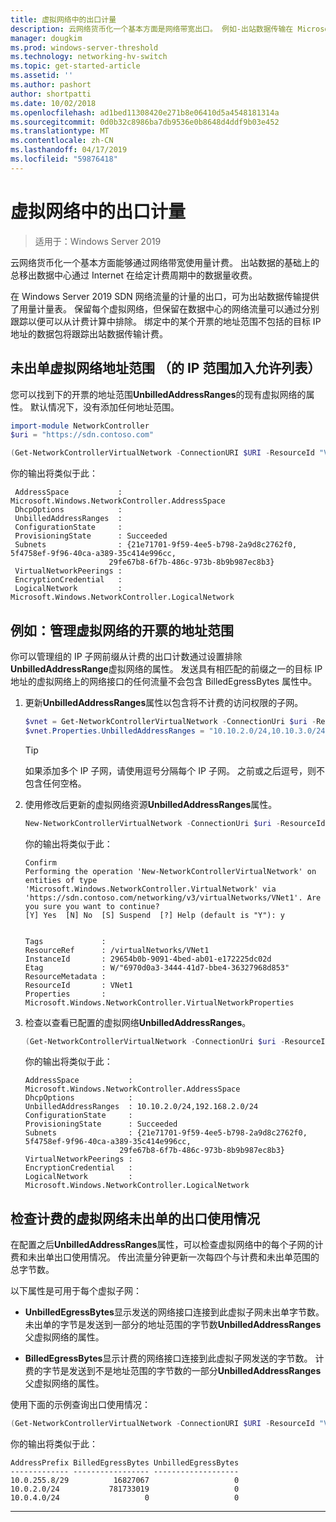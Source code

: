 ```yaml
---
title: 虚拟网络中的出口计量
description: 云网络货币化一个基本方面是网络带宽出口。 例如-出站数据传输在 Microsoft Azure 中的业务模型。 出站数据的基础上的总移出 Azure 数据中心通过 Internet 在给定计费周期中的数据量收费。
manager: dougkim
ms.prod: windows-server-threshold
ms.technology: networking-hv-switch
ms.topic: get-started-article
ms.assetid: ''
ms.author: pashort
author: shortpatti
ms.date: 10/02/2018
ms.openlocfilehash: ad1bed11308420e271b8e06410d5a4548181314a
ms.sourcegitcommit: 0d0b32c8986ba7db9536e0b8648d4ddf9b03e452
ms.translationtype: MT
ms.contentlocale: zh-CN
ms.lasthandoff: 04/17/2019
ms.locfileid: "59876418"
---
```

# <a name="egress-metering-in-a-virtual-network"></a>虚拟网络中的出口计量

>适用于：Windows Server 2019


云网络货币化一个基本方面能够通过网络带宽使用量计费。 出站数据的基础上的总移出数据中心通过 Internet 在给定计费周期中的数据量收费。

在 Windows Server 2019 SDN 网络流量的计量的出口，可为出站数据传输提供了用量计量表。 保留每个虚拟网络，但保留在数据中心的网络流量可以通过分别跟踪以便可以从计费计算中排除。 绑定中的某个开票的地址范围不包括的目标 IP 地址的数据包将跟踪出站数据传输计费。

## <a name="virtual-network-unbilled-address-ranges-whitelist-of-ip-ranges"></a>未出单虚拟网络地址范围 （的 IP 范围加入允许列表）

您可以找到下的开票的地址范围**UnbilledAddressRanges**的现有虚拟网络的属性。 默认情况下，没有添加任何地址范围。

   ```PowerShell
   import-module NetworkController
   $uri = "https://sdn.contoso.com"

   (Get-NetworkControllerVirtualNetwork -ConnectionURI $URI -ResourceId "VNet1").properties
   ```

你的输出将类似于此：
   ```
    AddressSpace           : Microsoft.Windows.NetworkController.AddressSpace
    DhcpOptions            :
    UnbilledAddressRanges  :
    ConfigurationState     :
    ProvisioningState      : Succeeded
    Subnets                : {21e71701-9f59-4ee5-b798-2a9d8c2762f0, 5f4758ef-9f96-40ca-a389-35c414e996cc,
                         29fe67b8-6f7b-486c-973b-8b9b987ec8b3}
    VirtualNetworkPeerings :
    EncryptionCredential   :
    LogicalNetwork         : Microsoft.Windows.NetworkController.LogicalNetwork
   ```


## <a name="example-manage-the-unbilled-address-ranges-of-a-virtual-network"></a>例如：管理虚拟网络的开票的地址范围

你可以管理组的 IP 子网前缀从计费的出口计数通过设置排除**UnbilledAddressRange**虚拟网络的属性。  发送具有相匹配的前缀之一的目标 IP 地址的虚拟网络上的网络接口的任何流量不会包含 BilledEgressBytes 属性中。

1.  更新**UnbilledAddressRanges**属性以包含将不计费的访问权限的子网。

    ```PowerShell
    $vnet = Get-NetworkControllerVirtualNetwork -ConnectionUri $uri -ResourceID "VNet1"
    $vnet.Properties.UnbilledAddressRanges = "10.10.2.0/24,10.10.3.0/24"
    ```
    
    >[!TIP]
    >如果添加多个 IP 子网，请使用逗号分隔每个 IP 子网。  之前或之后逗号，则不包含任何空格。

2.  使用修改后更新的虚拟网络资源**UnbilledAddressRanges**属性。

    ```PowerShell
    New-NetworkControllerVirtualNetwork -ConnectionUri $uri -ResourceId "VNet1" -Properties $unbilled.Properties -PassInnerException
    ```

    你的输出将类似于此：
    ```
    Confirm
    Performing the operation 'New-NetworkControllerVirtualNetwork' on entities of type
    'Microsoft.Windows.NetworkController.VirtualNetwork' via
    'https://sdn.contoso.com/networking/v3/virtualNetworks/VNet1'. Are you sure you want to continue?
    [Y] Yes  [N] No  [S] Suspend  [?] Help (default is "Y"): y
    
    
    Tags             :
    ResourceRef      : /virtualNetworks/VNet1
    InstanceId       : 29654b0b-9091-4bed-ab01-e172225dc02d
    Etag             : W/"6970d0a3-3444-41d7-bbe4-36327968d853"
    ResourceMetadata :
    ResourceId       : VNet1
    Properties       : Microsoft.Windows.NetworkController.VirtualNetworkProperties
    ```


3.  检查以查看已配置的虚拟网络**UnbilledAddressRanges**。

    ```PowerShell
    (Get-NetworkControllerVirtualNetwork -ConnectionUri $uri -ResourceID "VNet1").properties
    ```

    你的输出将类似于此：
    ```
    AddressSpace           : Microsoft.Windows.NetworkController.AddressSpace
    DhcpOptions            :
    UnbilledAddressRanges  : 10.10.2.0/24,192.168.2.0/24
    ConfigurationState     :
    ProvisioningState      : Succeeded
    Subnets                : {21e71701-9f59-4ee5-b798-2a9d8c2762f0, 5f4758ef-9f96-40ca-a389-35c414e996cc,
                         29fe67b8-6f7b-486c-973b-8b9b987ec8b3}
    VirtualNetworkPeerings :
    EncryptionCredential   :
    LogicalNetwork         : Microsoft.Windows.NetworkController.LogicalNetwork
    ```

## <a name="check-the-billed-the-unbilled-egress-usage-of-a-virtual-network"></a>检查计费的虚拟网络未出单的出口使用情况

在配置之后**UnbilledAddressRanges**属性，可以检查虚拟网络中的每个子网的计费和未出单出口使用情况。 传出流量分钟更新一次每四个与计费和未出单范围的总字节数。

以下属性是可用于每个虚拟子网：

-   **UnbilledEgressBytes**显示发送的网络接口连接到此虚拟子网未出单字节数。 未出单的字节是发送到一部分的地址范围的字节数**UnbilledAddressRanges**父虚拟网络的属性。

-   **BilledEgressBytes**显示计费的网络接口连接到此虚拟子网发送的字节数。 计费的字节是发送到不是地址范围的字节数的一部分**UnbilledAddressRanges**父虚拟网络的属性。

使用下面的示例查询出口使用情况：

```PowerShell
(Get-NetworkControllerVirtualNetwork -ConnectionURI $URI -ResourceId "VNet1").properties.subnets.properties | ft AddressPrefix,BilledEgressBytes,UnbilledEgressBytes
```

你的输出将类似于此：
```
AddressPrefix BilledEgressBytes UnbilledEgressBytes
------------- ----------------- -------------------
10.0.255.8/29          16827067                   0
10.0.2.0/24           781733019                   0
10.0.4.0/24                   0                   0
```
    

---